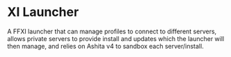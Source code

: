 # XI Launcher

A FFXI launcher that can manage profiles to connect to different servers, allows private servers to provide install and updates which the launcher will then manage, and relies on Ashita v4 to sandbox each server/install.
